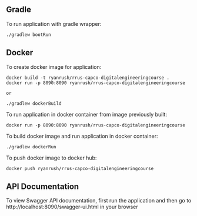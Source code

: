 ## Gradle
To run application with gradle wrapper:
```
./gradlew bootRun
```
## Docker
To create docker image for application:
```
docker build -t ryanrush/rrus-capco-digitalengineeringcourse .
docker run -p 8090:8090 ryanrush/rrus-capco-digitalengineeringcourse

or

./gradlew dockerBuild
```

To run application in docker container from image previously built:
```
docker run -p 8090:8090 ryanrush/rrus-capco-digitalengineeringcourse
```

To build docker image and run application in docker container:
```
./gradlew dockerRun
```

To push docker image to docker hub:
```
docker push ryanrush/rrus-capco-digitalengineeringcourse
```

## API Documentation
To view Swagger API documentation, first run the application and then go to http://localhost:8090/swagger-ui.html in your browser